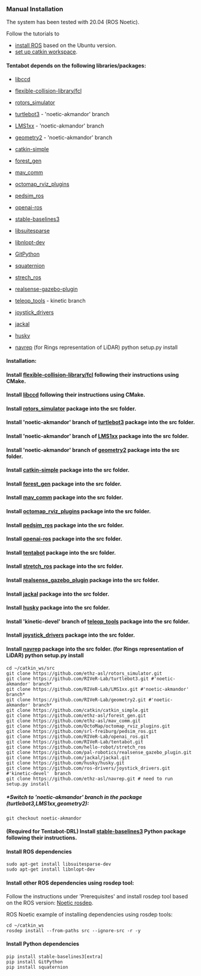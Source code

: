 ### Manual Installation
The system has been tested with 20.04 (ROS Noetic).

Follow the tutorials to
- [install ROS](http://wiki.ros.org/ROS/Installation) based on the Ubuntu version.
- [set up catkin workspace](http://wiki.ros.org/ROS/Tutorials/InstallingandConfiguringROSEnvironment).

#### Tentabot depends on the following libraries/packages:
- [libccd](https://github.com/danfis/libccd)
- [flexible-collision-library/fcl](https://github.com/flexible-collision-library/fcl)

- [rotors_simulator](https://github.com/ethz-asl/rotors_simulator.git)
- [turtlebot3](https://github.com/RIVeR-Lab/turtlebot3/tree/noetic-akmandor) - 'noetic-akmandor' branch
- [LMS1xx](https://github.com/RIVeR-Lab/LMS1xx/tree/noetic-akmandor) - 'noetic-akmandor' branch
- [geometry2](https://github.com/RIVeR-Lab/geometry2/tree/noetic-akmandor) - 'noetic-akmandor' branch
- [catkin-simple](https://github.com/catkin/catkin_simple)
- [forest_gen](https://github.com/ethz-asl/forest_gen)
- [mav_comm](https://github.com/ethz-asl/mav_comm)
- [octomap_rviz_plugins](https://github.com/OctoMap/octomap_rviz_plugins)
- [pedsim_ros](https://github.com/srl-freiburg/pedsim_ros.git)
- [openai-ros](https://github.com/RIVeR-Lab/openai_ros)

- [stable-baselines3](https://stable-baselines3.readthedocs.io/en/master/guide/install.html#stable-release)
- [libsuitesparse](https://packages.debian.org/sid/libsuitesparse-dev)
- [libnlopt-dev](https://nlopt.readthedocs.io/en/latest/NLopt_Installation/)

- [GitPython](https://gitpython.readthedocs.io/en/stable/)
- [squaternion](https://github.com/MomsFriendlyRobotCompany/squaternion)

- [strech_ros](https://github.com/hello-robot/stretch_ros.git)
- [realsense-gazebo-plugin](https://github.com/pal-robotics/realsense_gazebo_plugin.git)
- [teleop_tools](https://github.com/ros-teleop/teleop_tools)  -  kinetic branch
- [joystick_drivers](https://github.com/ros-drivers/joystick_drivers.git)

- [jackal](https://github.com/jackal/jackal.git)
- [husky](https://github.com/husky/husky.git)

- [navrep](https://github.com/ethz-asl/navrep.git) (for Rings representation of LiDAR) python setup.py install

#### Installation:
#### Install [flexible-collision-library/fcl](https://github.com/flexible-collision-library/fcl) following their instructions using CMake.

#### Install [libccd](https://github.com/danfis/libccd) following their instructions using CMake.

#### Install [rotors_simulator](https://github.com/ethz-asl/rotors_simulator.git) package into the src folder.
#### Install 'noetic-akmandor' branch of [turtlebot3](https://github.com/RIVeR-Lab/turtlebot3/tree/noetic-akmandor) package into the src folder.
#### Install 'noetic-akmandor' branch of [LMS1xx](https://github.com/RIVeR-Lab/LMS1xx/tree/noetic-akmandor) package into the src folder.
#### Install 'noetic-akmandor' branch of [geometry2](https://github.com/RIVeR-Lab/geometry2/tree/noetic-akmandor) package into the src folder.
#### Install [catkin-simple](https://github.com/catkin/catkin_simple) package into the src folder.
#### Install [forest_gen](https://github.com/ethz-asl/forest_gen) package into the src folder.
#### Install [mav_comm](https://github.com/ethz-asl/mav_comm) package into the src folder.
#### Install [octomap_rviz_plugins](https://github.com/OctoMap/octomap_rviz_plugins) package into the src folder.
#### Install [pedsim_ros](https://github.com/srl-freiburg/pedsim_ros.git) package into the src folder.
#### Install [openai-ros](https://github.com/RIVeR-Lab/openai_ros) package into the src folder.
#### Install [tentabot](https://github.com/RIVeR-Lab/tentabot) package into the src folder.
#### Install [stretch_ros](https://github.com/hello-robot/stretch_ros) package into the src folder.
#### Install [realsense_gazebo_plugin](https://github.com/pal-robotics/realsense_gazebo_plugin.git) package into the src folder.
#### Install [jackal](https://github.com/jackal/jackal.git) package into the src folder.
#### Install [husky](https://github.com/husky/husky.git) package into the src folder.
#### Install 'kinetic-devel' branch of [teleop_tools](https://github.com/ros-teleop/teleop_tools/tree/kinetic-devel) package into the src folder.
#### Install [joystick_drivers](https://github.com/ros-drivers/joystick_drivers.git) package into the src folder.

#### Install [navrep](https://github.com/ethz-asl/navrep.git) package into the src folder. (for Rings representation of LiDAR) python setup.py install

```
cd ~/catkin_ws/src
git clone https://github.com/ethz-asl/rotors_simulator.git
git clone https://github.com/RIVeR-Lab/turtlebot3.git #'noetic-akmandor' branch*
git clone https://github.com/RIVeR-Lab/LMS1xx.git #'noetic-akmandor' branch*
git clone https://github.com/RIVeR-Lab/geometry2.git #'noetic-akmandor' branch*
git clone https://github.com/catkin/catkin_simple.git
git clone https://github.com/ethz-asl/forest_gen.git
git clone https://github.com/ethz-asl/mav_comm.git
git clone https://github.com/OctoMap/octomap_rviz_plugins.git
git clone https://github.com/srl-freiburg/pedsim_ros.git
git clone https://github.com/RIVeR-Lab/openai_ros.git
git clone https://github.com/RIVeR-Lab/tentabot.git
git clone https://github.com/hello-robot/stretch_ros
git clone https://github.com/pal-robotics/realsense_gazebo_plugin.git
git clone https://github.com/jackal/jackal.git
git clone https://github.com/husky/husky.git
git clone https://github.com/ros-drivers/joystick_drivers.git #'kinetic-devel'  branch 
git clone https://github.com/ethz-asl/navrep.git # need to run setup.py install
```
##### *Switch to 'noetic-akmandor' branch in the package (turtlebot3,LMS1xx,geometry2):
```
git checkout noetic-akmandor
```
#### (Required for Tentabot-DRL) Install [stable-baselines3](https://stable-baselines3.readthedocs.io/en/master/guide/install.html#stable-release) Python package following their instructions.

#### Install ROS dependencies
```
sudo apt-get install libsuitesparse-dev
sudo apt-get install libnlopt-dev
```

#### Install other ROS dependencies using rosdep tool:

Follow the instructions under 'Prerequisites' and install rosdep tool based on the ROS version: [Noetic rosdep](http://wiki.ros.org/noetic/Installation/Source).

ROS Noetic example of installing dependencies using rosdep tools:
```
cd ~/catkin_ws
rosdep install --from-paths src --ignore-src -r -y
```

#### Install Python dependencies
```
pip install stable-baselines3[extra]
pip install GitPython
pip install squaternion
```
